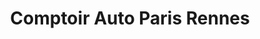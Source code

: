 ---
title: "Comptoir Auto Paris Rennes"
url: /saint-gregoire/comptoir-auto-paris-rennes/
shop: pièces de voitures
---